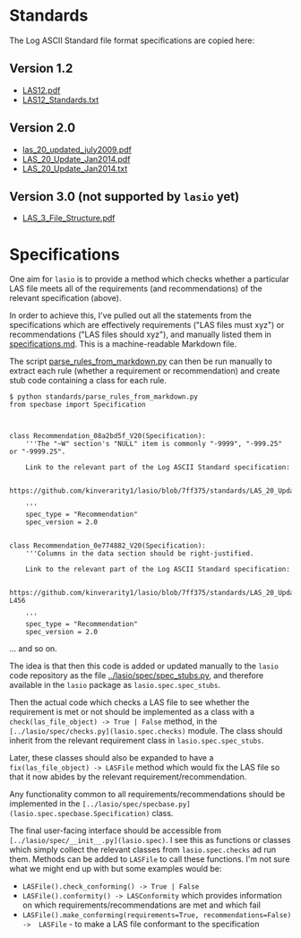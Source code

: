 # Standards

The Log ASCII Standard file format specifications are copied here:

## Version 1.2

- [LAS12.pdf](LAS12.pdf)
- [LAS12_Standards.txt](LAS12_Standards.txt)

## Version 2.0

- [las_20_updated_july2009.pdf](las_20_updated_july2009.pdf)
- [LAS_20_Update_Jan2014.pdf](LAS_20_Update_Jan2014.pdf)
- [LAS_20_Update_Jan2014.txt](LAS_20_Update_Jan2014.txt)

## Version 3.0 (not supported by `lasio` yet)

- [LAS_3_File_Structure.pdf](LAS_3_File_Structure.pdf)

# Specifications

One aim for `lasio` is to provide a method which checks whether a particular LAS
file meets all of the requirements (and recommendations) of the relevant
specification (above).

In order to achieve this, I've pulled out all the statements from the
specifications which are effectively requirements ("LAS files must xyz") or
recommendations ("LAS files should xyz"), and manually listed them in
[specifications.md](specifications.md). This is a machine-readable Markdown
file.

The script [parse_rules_from_markdown.py](parse_rules_from_markdown.py) can then
be run manually to extract each rule (whether a requirement or recommendation)
and create stub code containing a class for each rule.

```
$ python standards/parse_rules_from_markdown.py
from specbase import Specification



class Recommendation_08a2bd5f_V20(Specification):
    '''The "~W" section's "NULL" item is commonly "-9999", "-999.25" or "-9999.25".

    Link to the relevant part of the Log ASCII Standard specification:

    https://github.com/kinverarity1/lasio/blob/7ff375/standards/LAS_20_Update_Jan2014.txt#L290

    '''
    spec_type = "Recommendation"
    spec_version = 2.0


class Recommendation_0e774882_V20(Specification):
    '''Columns in the data section should be right-justified.

    Link to the relevant part of the Log ASCII Standard specification:

    https://github.com/kinverarity1/lasio/blob/7ff375/standards/LAS_20_Update_Jan2014.txt#L455-L456

    '''
    spec_type = "Recommendation"
    spec_version = 2.0
```

... and so on. 

The idea is that then this code is added or updated manually to the `lasio` code
repository as the file [../lasio/spec/spec_stubs.py](lasio/spec/spec_stubs.py),
and therefore available in the `lasio` package as ``lasio.spec.spec_stubs``.

Then the actual code which checks a LAS file to see whether the requirement is
met or not should be implemented as a class with a ``check(las_file_object) ->
True | False`` method, in the ``[../lasio/spec/checks.py](lasio.spec.checks)``
module. The class should inherit from the relevant requirement class in
``lasio.spec.spec_stubs``.

Later, these classes should also be expanded to have a ``fix(las_file_object) ->
LASFile`` method which would fix the LAS file so that it now abides by the
relevant  requirement/recommendation.

Any functionality common to all requirements/recommendations should be
implemented in the
``[../lasio/spec/specbase.py](lasio.spec.specbase.Specification)`` class.

The final user-facing interface should be accessible from
``[../lasio/spec/__init__.py](lasio.spec)``. I see this as functions or classes
which simply collect the relevant classes from ``lasio.spec.checks`` ad run
them. Methods can be added to ``LASFile`` to call these functions. I'm not sure
what we might end up with but some examples would be:

- ``LASFile().check_conforming() -> True | False``
- ``LASFile().conformity() -> LASConformity`` which provides information on 
  which requirements/recommendations are met and which fail
- ``LASFile().make_conforming(requirements=True, recommendations=False) -> 
  LASFile`` - to make a LAS file conformant to the specification
